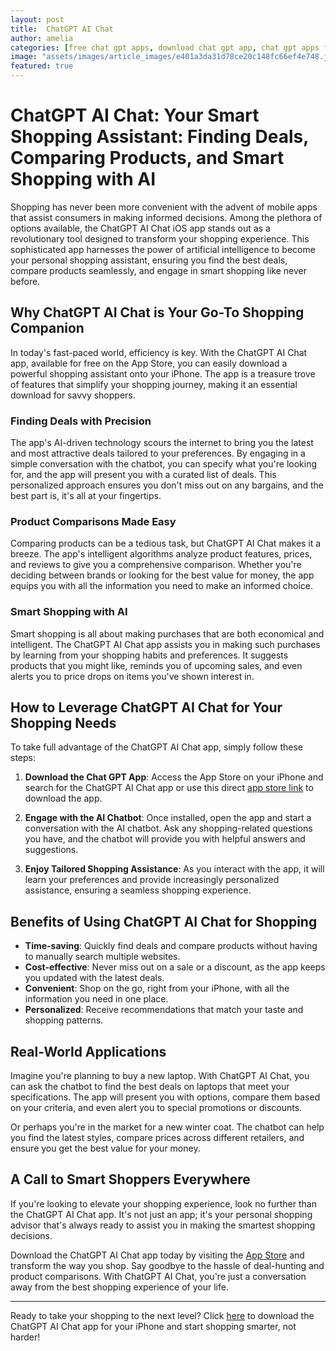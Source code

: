 ```yaml
---
layout: post
title:  ChatGPT AI Chat
author: amelia
categories: [free chat gpt apps, download chat gpt app, chat gpt apps for iphone, chatgpt app download, chartgpt app, chat gpt 3 ios, chat gpt ai app]
image: "assets/images/article_images/e401a3da31d78ce20c148fc66ef4e748.jpg"
featured: true
---
```


# ChatGPT AI Chat: Your Smart Shopping Assistant: Finding Deals, Comparing Products, and Smart Shopping with AI

Shopping has never been more convenient with the advent of mobile apps that assist consumers in making informed decisions. Among the plethora of options available, the ChatGPT AI Chat iOS app stands out as a revolutionary tool designed to transform your shopping experience. This sophisticated app harnesses the power of artificial intelligence to become your personal shopping assistant, ensuring you find the best deals, compare products seamlessly, and engage in smart shopping like never before.

## Why ChatGPT AI Chat is Your Go-To Shopping Companion

In today's fast-paced world, efficiency is key. With the ChatGPT AI Chat app, available for free on the App Store, you can easily download a powerful shopping assistant onto your iPhone. The app is a treasure trove of features that simplify your shopping journey, making it an essential download for savvy shoppers.

### Finding Deals with Precision

The app's AI-driven technology scours the internet to bring you the latest and most attractive deals tailored to your preferences. By engaging in a simple conversation with the chatbot, you can specify what you're looking for, and the app will present you with a curated list of deals. This personalized approach ensures you don't miss out on any bargains, and the best part is, it's all at your fingertips.

### Product Comparisons Made Easy

Comparing products can be a tedious task, but ChatGPT AI Chat makes it a breeze. The app's intelligent algorithms analyze product features, prices, and reviews to give you a comprehensive comparison. Whether you're deciding between brands or looking for the best value for money, the app equips you with all the information you need to make an informed choice.

### Smart Shopping with AI

Smart shopping is all about making purchases that are both economical and intelligent. The ChatGPT AI Chat app assists you in making such purchases by learning from your shopping habits and preferences. It suggests products that you might like, reminds you of upcoming sales, and even alerts you to price drops on items you've shown interest in.

## How to Leverage ChatGPT AI Chat for Your Shopping Needs

To take full advantage of the ChatGPT AI Chat app, simply follow these steps:

1. **Download the Chat GPT App**: Access the App Store on your iPhone and search for the ChatGPT AI Chat app or use this direct [app store link](https://apps.apple.com/us/app/ai-ask-chat-with-ai-bots/id6472484891) to download the app.

2. **Engage with the AI Chatbot**: Once installed, open the app and start a conversation with the AI chatbot. Ask any shopping-related questions you have, and the chatbot will provide you with helpful answers and suggestions.

3. **Enjoy Tailored Shopping Assistance**: As you interact with the app, it will learn your preferences and provide increasingly personalized assistance, ensuring a seamless shopping experience.

## Benefits of Using ChatGPT AI Chat for Shopping

- **Time-saving**: Quickly find deals and compare products without having to manually search multiple websites.
- **Cost-effective**: Never miss out on a sale or a discount, as the app keeps you updated with the latest deals.
- **Convenient**: Shop on the go, right from your iPhone, with all the information you need in one place.
- **Personalized**: Receive recommendations that match your taste and shopping patterns.

## Real-World Applications

Imagine you're planning to buy a new laptop. With ChatGPT AI Chat, you can ask the chatbot to find the best deals on laptops that meet your specifications. The app will present you with options, compare them based on your criteria, and even alert you to special promotions or discounts.

Or perhaps you're in the market for a new winter coat. The chatbot can help you find the latest styles, compare prices across different retailers, and ensure you get the best value for your money.

## A Call to Smart Shoppers Everywhere

If you're looking to elevate your shopping experience, look no further than the ChatGPT AI Chat app. It's not just an app; it's your personal shopping advisor that's always ready to assist you in making the smartest shopping decisions.

Download the ChatGPT AI Chat app today by visiting the [App Store](https://apps.apple.com/us/app/ai-ask-chat-with-ai-bots/id6472484891) and transform the way you shop. Say goodbye to the hassle of deal-hunting and product comparisons. With ChatGPT AI Chat, you're just a conversation away from the best shopping experience of your life.

---

Ready to take your shopping to the next level? Click [here](https://apps.apple.com/us/app/ai-ask-chat-with-ai-bots/id6472484891) to download the ChatGPT AI Chat app for your iPhone and start shopping smarter, not harder!